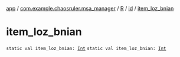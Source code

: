 [app](../../../index.md) / [com.example.chaosruler.msa_manager](../../index.md) / [R](../index.md) / [id](index.md) / [item_loz_bnian](.)

# item_loz_bnian

`static val item_loz_bnian: `[`Int`](https://kotlinlang.org/api/latest/jvm/stdlib/kotlin/-int/index.html)
`static val item_loz_bnian: `[`Int`](https://kotlinlang.org/api/latest/jvm/stdlib/kotlin/-int/index.html)